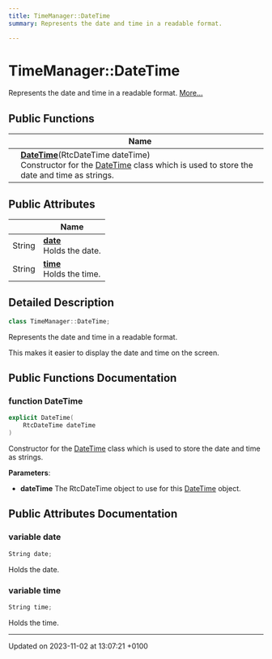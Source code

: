 ```yaml
---
title: TimeManager::DateTime
summary: Represents the date and time in a readable format. 

---
```


# TimeManager::DateTime



Represents the date and time in a readable format.  [More...](#detailed-description)

## Public Functions

|                | Name           |
| -------------- | -------------- |
| | **[DateTime](/embedded/class_time_manager_1_1_date_time/#function-datetime)**(RtcDateTime dateTime)<br>Constructor for the [DateTime](/embedded/class_time_manager_1_1_date_time/) class which is used to store the date and time as strings.  |

## Public Attributes

|                | Name           |
| -------------- | -------------- |
| String | **[date](/embedded/class_time_manager_1_1_date_time/#variable-date)** <br>Holds the date.  |
| String | **[time](/embedded/class_time_manager_1_1_date_time/#variable-time)** <br>Holds the time.  |

## Detailed Description

```cpp
class TimeManager::DateTime;
```

Represents the date and time in a readable format. 

This makes it easier to display the date and time on the screen. 

## Public Functions Documentation

### function DateTime

```cpp
explicit DateTime(
    RtcDateTime dateTime
)
```

Constructor for the [DateTime](/embedded/class_time_manager_1_1_date_time/) class which is used to store the date and time as strings. 

**Parameters**: 

  * **dateTime** The RtcDateTime object to use for this [DateTime](/embedded/class_time_manager_1_1_date_time/) object. 


## Public Attributes Documentation

### variable date

```cpp
String date;
```

Holds the date. 

### variable time

```cpp
String time;
```

Holds the time. 

-------------------------------

Updated on 2023-11-02 at 13:07:21 +0100